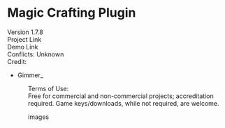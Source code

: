 # Magic Crafting Plugin
Version 1.7.8<br>
Project Link<br>
Demo Link<br>
Conflicts: Unknown<br>
Credit:
<ul>
	<li>Gimmer_</li>
<ul>

Terms of Use:<br>
Free for commercial and non-commercial projects; accreditation required. Game keys/downloads, while not required, are welcome.


images



